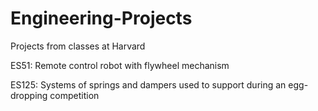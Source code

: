 # Engineering-Projects
Projects from classes at Harvard

ES51: Remote control robot with flywheel mechanism

ES125: Systems of springs and dampers used to support during an egg-dropping competition
